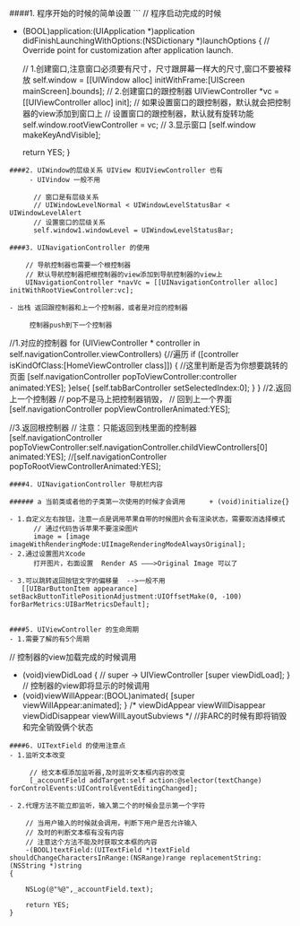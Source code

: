 ####1. 程序开始的时候的简单设置
                 ```
// 程序启动完成的时候
- (BOOL)application:(UIApplication *)application didFinishLaunchingWithOptions:(NSDictionary *)launchOptions {
    // Override point for customization after application launch.
    
    // 1.创建窗口,注意窗口必须要有尺寸，尺寸跟屏幕一样大的尺寸,窗口不要被释放
    self.window = [[UIWindow alloc] initWithFrame:[UIScreen mainScreen].bounds];
    // 2.创建窗口的跟控制器
    UIViewController *vc = [[UIViewController alloc] init];
    // 如果设置窗口的跟控制器，默认就会把控制器的view添加到窗口上
    // 设置窗口的跟控制器，默认就有旋转功能
    self.window.rootViewController = vc;
    // 3.显示窗口 
    [self.window makeKeyAndVisible];
    
    return YES;
}
```
####2. UIWindow的层级关系 UIView 和UIViewController 也有
     - UIVindow 一般不用
         
      // 窗口是有层级关系
      // UIWindowLevelNormal < UIWindowLevelStatusBar < UIWindowLevelAlert
      // 设置窗口的层级关系
      self.window1.windowLevel = UIWindowLevelStatusBar;
      
####3. UINavigationController 的使用

    // 导航控制器也需要一个根控制器
    // 默认导航控制器把根控制器的view添加到导航控制器的view上
    UINavigationController *navVc = [[UINavigationController alloc] initWithRootViewController:vc];
    
- 出栈 返回跟控制器和上一个控制器，或者是对应的控制器

     控制器push到下一个控制器

```
   //1.对应的控制器
    for (UIViewController * controller in  self.navigationController.viewControllers) {//遍历
        if ([controller isKindOfClass:[HomeViewController class]])
        { //这里判断是否为你想要跳转的页面
            [self.navigationController popToViewController:controller animated:YES];
        }else{
            [self.tabBarController setSelectedIndex:0];
        }
    }
   //2.返回上一个控制器
   // pop不是马上把控制器销毁，
   // 回到上一个界面
    [self.navigationController popViewControllerAnimated:YES]; 
    
   //3.返回根控制器
   // 注意：只能返回到栈里面的控制器
    [self.navigationController popToViewController:self.navigationController.childViewControllers[0] animated:YES];
   //[self.navigationController popToRootViewControllerAnimated:YES];
```
####4. UINavigationController 导航栏内容

###### a 当前类或者他的子类第一次使用的时候才会调用      + (void)initialize{}

- 1.自定义左右按钮，注意一点是调用苹果自带的时候图片会有渲染状态，需要取消选择模式
      // 通过代码告诉苹果不要渲染图片
      image = [image imageWithRenderingMode:UIImageRenderingModeAlwaysOriginal];
- 2.通过设置图片Xcode
      打开图片，右面设置  Render AS ———>Original Image 可以了

- 3.可以跳转返回按钮文字的偏移量  -->一般不用
   [[UIBarButtonItem appearance] setBackButtonTitlePositionAdjustment:UIOffsetMake(0, -100) forBarMetrics:UIBarMetricsDefault];
   
   
####5. UIViewController 的生命周期
- 1.需要了解的有5个周期 
```
// 控制器的view加载完成的时候调用
  - (void)viewDidLoad {
    // super -> UIViewController
    [super viewDidLoad];
  }
  // 控制器的view即将显示的时候调用
   - (void)viewWillAppear:(BOOL)animated{
    [super viewWillAppear:animated];
    }
    /*
     viewDidAppear
     viewWillDisappear 
     viewDidDisappear 
     viewWillLayoutSubviews
     */
   //非ARC的时候有即将销毁和完全销毁俩个状态  
```
####6. UITextField 的使用注意点
- 1.监听文本改变

     // 给文本框添加监听器,及时监听文本框内容的改变
     [_accountField addTarget:self action:@selector(textChange) forControlEvents:UIControlEventEditingChanged];

- 2.代理方法不能立即监听，输入第二个的时候会显示第一个字符

    // 当用户输入的时候就会调用，判断下用户是否允许输入
    // 及时的判断文本框有没有内容
    // 注意这个方法不能及时获取文本框的内容  
    -(BOOL)textField:(UITextField *)textField   shouldChangeCharactersInRange:(NSRange)range replacementString:(NSString *)string
{
    
    NSLog(@"%@",_accountField.text);
    
    return YES;
}